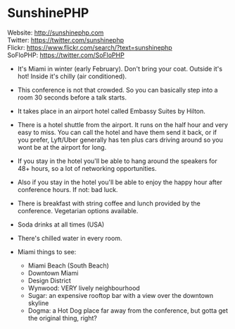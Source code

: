 # SunshinePHP 

Website: http://sunshinephp.com  
Twitter: https://twitter.com/sunshinephp  
Flickr: https://www.flickr.com/search/?text=sunshinephp  
SoFloPHP: https://twitter.com/SoFloPHP

- It's Miami in winter (early February). Don't bring your coat. Outside it's hot! Inside it's chilly (air conditioned).
- This conference is not that crowded. So you can basically step into a room 30 seconds before a talk starts.
- It takes place in an airport hotel called Embassy Suites by Hilton.
- There is a hotel shuttle from the airport. It runs on the half hour and very easy to miss. You can call the hotel and have them send it back, or if you prefer, Lyft/Uber generally has ten plus cars driving around so you wont be at the airport for long.
- If you stay in the hotel you'll be able to hang around the speakers for 48+ hours, so a lot of networking opportunities.
- Also if you stay in the hotel you'll be able to enjoy the happy hour after conference hours. If not: bad luck.
- There is breakfast with string coffee and lunch provided by the conference. Vegetarian options available.
- Soda drinks at all times (USA)
- There's chilled water in every room.

- Miami things to see:
    - Miami Beach (South Beach)
    - Downtown Miami
    - Design District
    - Wynwood: VERY lively neighbourhood
    - Sugar: an expensive rooftop bar with a view over the downtown skyline
    - Dogma: a Hot Dog place far away from the conference, but gotta get the original thing, right?
